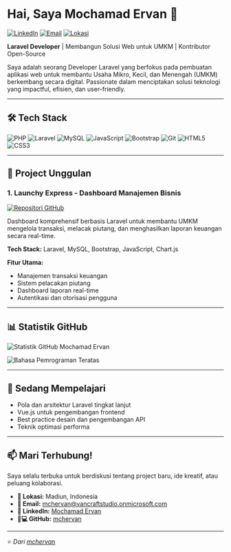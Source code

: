 # Hai, Saya Mochamad Ervan 👋

[![LinkedIn](https://img.shields.io/badge/-LinkedIn-0A66C2?style=for-the-badge&logo=linkedin&logoColor=white)](https://www.linkedin.com/in/mochamad-ervan-248172226)
[![Email](https://img.shields.io/badge/-Email-EA4335?style=for-the-badge&logo=gmail&logoColor=white)](mailto:mchervan@vancraftstudio.onmicrosoft.com)
[![Lokasi](https://img.shields.io/badge/Lokasi-Madiun,%20Indonesia-2E8B57?style=for-the-badge)](https://www.google.com/maps/place/Madiun)

**Laravel Developer** | Membangun Solusi Web untuk UMKM | Kontributor Open-Source

Saya adalah seorang Developer Laravel yang berfokus pada pembuatan aplikasi web untuk membantu Usaha Mikro, Kecil, dan Menengah (UMKM) berkembang secara digital. Passionate dalam menciptakan solusi teknologi yang impactful, efisien, dan user-friendly.

---

## 🛠️ Tech Stack

![PHP](https://img.shields.io/badge/PHP-777BB4?style=for-the-badge&logo=php&logoColor=white)
![Laravel](https://img.shields.io/badge/Laravel-FF2D20?style=for-the-badge&logo=laravel&logoColor=white)
![MySQL](https://img.shields.io/badge/MySQL-005C84?style=for-the-badge&logo=mysql&logoColor=white)
![JavaScript](https://img.shields.io/badge/JavaScript-F7DF1E?style=for-the-badge&logo=javascript&logoColor=black)
![Bootstrap](https://img.shields.io/badge/Bootstrap-563D7C?style=for-the-badge&logo=bootstrap&logoColor=white)
![Git](https://img.shields.io/badge/Git-F05032?style=for-the-badge&logo=git&logoColor=white)
![HTML5](https://img.shields.io/badge/HTML5-E34F26?style=for-the-badge&logo=html5&logoColor=white)
![CSS3](https://img.shields.io/badge/CSS3-1572B6?style=for-the-badge&logo=css3&logoColor=white)

---

## 🚀 Project Unggulan

### 1. Launchy Express - Dashboard Manajemen Bisnis
[![Repositori GitHub](https://img.shields.io/badge/Lihat_Repositori-100000?style=for-the-badge&logo=github&logoColor=white)](https://github.com/mchervan/laundry-app.git)

Dashboard komprehensif berbasis Laravel untuk membantu UMKM mengelola transaksi, melacak piutang, dan menghasilkan laporan keuangan secara real-time.

**Tech Stack:** Laravel, MySQL, Bootstrap, JavaScript, Chart.js

**Fitur Utama:**
- Manajemen transaksi keuangan
- Sistem pelacakan piutang
- Dashboard laporan real-time
- Autentikasi dan otorisasi pengguna


---

## 📊 Statistik GitHub

![Statistik GitHub Mochamad Ervan](https://github-readme-stats.vercel.app/api?username=mchervan&show_icons=true&theme=radical&hide_title=true)

![Bahasa Pemrograman Teratas](https://github-readme-stats.vercel.app/api/top-langs/?username=mchervan&layout=compact&theme=radical&hide_title=true)

---

## 🌱 Sedang Mempelajari

- Pola dan arsitektur Laravel tingkat lanjut
- Vue.js untuk pengembangan frontend
- Best practice desain dan pengembangan API
- Teknik optimasi performa

---

## 📫 Mari Terhubung!

Saya selalu terbuka untuk berdiskusi tentang project baru, ide kreatif, atau peluang kolaborasi.

- **📍 Lokasi:** Madiun, Indonesia
- **📧 Email:** [mchervan@vancraftstudio.onmicrosoft.com](mailto:mchervan@vancraftstudio.onmicrosoft.com)
- **💼 LinkedIn:** [Mochamad Ervan](https://www.linkedin.com/in/mochamad-ervan-248172226)
- **👨💻 GitHub:** [mchervan](https://github.com/mchervan)

---

⭐️ *Dari [mchervan](https://github.com/mchervan)*
